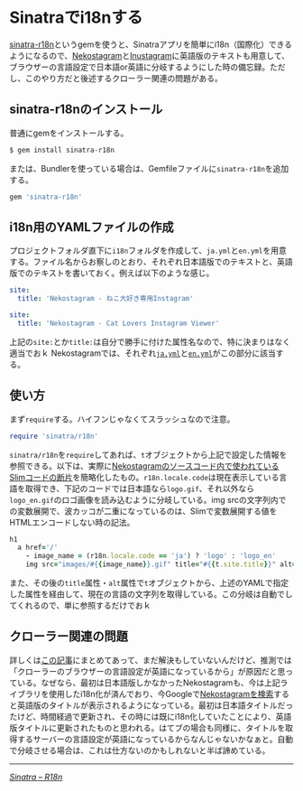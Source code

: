 # Sinatraでi18nする

[sinatra-r18n](http://r18n.rubyforge.org/sinatra.html)というgemを使うと、Sinatraアプリを簡単にi18n（国際化）できるようになるので、[Nekostagram](http://nekostagram.heroku.com/)と[Inustagram](http://inustagram.heroku.com/)に英語版のテキストも用意して、ブラウザーの言語設定で日本語or英語に分岐するようにした時の備忘録。ただし、このやり方だと後述するクローラー関連の問題がある。

<!-- READMORE -->


## sinatra-r18nのインストール

普通にgemをインストールする。

~~~ sh
$ gem install sinatra-r18n
~~~

または、Bundlerを使っている場合は、Gemfileファイルに`sinatra-r18n`を追加する。

~~~ ruby
gem 'sinatra-r18n'
~~~


## i18n用のYAMLファイルの作成

プロジェクトフォルダ直下に`i18n`フォルダを作成して、`ja.yml`と`en.yml`を用意する。ファイル名からお察しのとおり、それぞれ日本語版でのテキストと、英語版でのテキストを書いておく。例えば以下のような感じ。

~~~ yaml
site:
  title: 'Nekostagram - ねこ大好き専用Instagram'
~~~

~~~ yaml
site:
  title: 'Nekostagram - Cat Lovers Instagram Viewer'
~~~

上記の`site:`とか`title:`は自分で勝手に付けた属性名なので、特に決まりはなく適当でおｋ
Nekostagramでは、それぞれ[`ja.yml`](https://github.com/ruedap/nekostagram/blob/master/i18n/cat/ja.yml)と[`en.yml`](https://github.com/ruedap/nekostagram/blob/master/i18n/cat/en.yml)がこの部分に該当する。


## 使い方

まず`require`する。ハイフンじゃなくてスラッシュなので注意。

~~~ ruby
require 'sinatra/r18n'
~~~

`sinatra/r18n`を`require`してあれば、`t`オブジェクトから上記で設定した情報を参照できる。以下は、実際に[Nekostagramのソースコード内で使われているSlimコードの断片](https://github.com/ruedap/nekostagram/blob/master/views/layout.slim#L32)を簡略化したもの。`r18n.locale.code`は現在表示している言語を取得でき、下記のコードでは日本語なら`logo.gif`、それ以外なら`logo_en.gif`のロゴ画像を読み込むように分岐している。img srcの文字列内での変数展開で、波カッコが二重になっているのは、Slimで変数展開する値をHTMLエンコードしない時の記法。

~~~ ruby
h1
  a href='/'
    - image_name = (r18n.locale.code == 'ja') ? 'logo' : 'logo_en'
    img src="images/#{{image_name}}.gif" title="#{{t.site.title}}" alt="#{{t.site.title}}"
~~~

また、その後の`title`属性・`alt`属性で`t`オブジェクトから、上述のYAMLで指定した属性を経由して、現在の言語の文字列を取得している。この分岐は自動でしてくれるので、単に参照するだけでおｋ


## クローラー関連の問題

詳しくは[この記事](/2011/03/08/hatebu-page-title-english)にまとめてあって、まだ解決もしていないんだけど、推測では「クローラーのブラウザーの言語設定が英語になっているから」が原因だと思っている。なぜなら、最初は日本語版しかなかったNekostagramも、今は上記ライブラリを使用したi18n化が済んでおり、今Googleで[Nekostagramを検索](http://www.google.co.jp/search?hl=ja&q=nekostagram&lr=lang_ja)すると英語版のタイトルが表示されるようになっている。最初は日本語タイトルだったけど、時間経過で更新され、その時には既にi18n化していたことにより、英語版タイトルに更新されたものと思われる。はてブの場合も同様に、タイトルを取得するサーバーの言語設定が英語になっているからなんじゃないかなぁと。自動で分岐させる場合は、これは仕方ないのかもしれないと半ば諦めている。

* * *

<cite>[Sinatra &#8211; R18n](http://r18n.rubyforge.org/sinatra.html)</cite>
